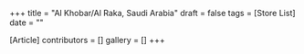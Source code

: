 +++
title = "Al Khobar/Al Raka, Saudi Arabia"
draft = false
tags = [Store List]
date = ""

[Article]
contributors = []
gallery = []
+++